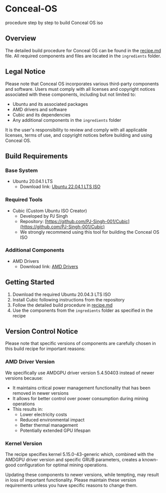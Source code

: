# Conceal-OS
procedure step by step to build Conceal OS iso
## Overview
The detailed build procedure for Conceal OS can be found in the [recipe.md](recipe.md) file. All required components and files are located in the `ingredients` folder.

## Legal Notice
Please note that Conceal OS incorporates various third-party components and software. Users must comply with all licenses and copyright notices associated with these components, including but not limited to:
- Ubuntu and its associated packages
- AMD drivers and software
- Cubic and its dependencies
- Any additional components in the `ingredients` folder

It is the user's responsibility to review and comply with all applicable licenses, terms of use, and copyright notices before building and using Conceal OS.

## Build Requirements

### Base System
- Ubuntu 20.04.1 LTS
  - Download link: [Ubuntu 22.04.1 LTS ISO](https://releases.ubuntu.com/22.04/ubuntu-22.04.1-desktop-amd64.iso)

### Required Tools
- Cubic (Custom Ubuntu ISO Creator)
  - Developed by PJ Singh
  - Repository: [https://github.com/PJ-Singh-001/Cubic](https://github.com/PJ-Singh-001/Cubic)
  - We strongly recommend using this tool for building the Conceal OS ISO

### Additional Components
- AMD Drivers
  - Download link: [AMD Drivers](...)

## Getting Started
1. Download the required Ubuntu 20.04.3 LTS ISO
2. Install Cubic following instructions from the repository
3. Follow the detailed build procedure in [recipe.md](recipe.md)
4. Use the components from the `ingredients` folder as specified in the recipe

## Version Control Notice
Please note that specific versions of components are carefully chosen in this build recipe for important reasons:

### AMD Driver Version
We specifically use AMDGPU driver version 5.4.50403 instead of newer versions because:
- It maintains critical power management functionality that has been removed in newer versions
- It allows for better control over power consumption during mining operations
- This results in:
  - Lower electricity costs
  - Reduced environmental impact
  - Better thermal management
  - Potentially extended GPU lifespan

### Kernel Version
The recipe specifies kernel 5.15.0-43-generic which, combined with the AMDGPU driver version and specific GRUB parameters, creates a known-good configuration for optimal mining operations.

Updating these components to newer versions, while tempting, may result in loss of important functionality. Please maintain these version requirements unless you have specific reasons to change them.


